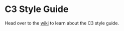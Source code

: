 # C3 Style Guide

Head over to the [wiki](https://github.com/c3systems/c3-style-guide/wiki) to learn about the C3 style guide.
